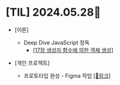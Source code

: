 # [TIL] 2024.05.28🐾

* [이론]
   * Deep Dive JavaScript 정독
        * [[17장 생성자 함수에 의한 객체 생성]](https://github.com/SOOYEONIU/TIL/blob/main/JavaScript/DeepDive/17.%EC%83%9D%EC%84%B1%EC%9E%90_%ED%95%A8%EC%88%98%EC%97%90_%EC%9D%98%ED%95%9C_%EA%B0%9D%EC%B2%B4_%EC%83%9D%EC%84%B1.md)

* [개인 프로젝트]
    * 프로토타입 완성 - Figma 작업 [[🔗링크]](https://www.figma.com/board/mFrToFtZz2Ic0qS2B7v3ib/%EA%B1%B8%EC%96%B4%EC%84%9C-%EC%A7%80%EA%B0%91-%EC%86%8D%EC%9C%BC%EB%A1%9C?node-id=0-1&t=Pm2MqKH0GsIQxeVV-1)